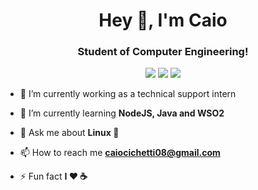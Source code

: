 <!--
**caiocichetti/caiocichetti** is a ✨ _special_ ✨ repository because its `README.md` (this file) appears on your GitHub profile. -->


<h1 align="center">Hey 👋, I'm Caio</h1>
<h3 align="center">Student of Computer Engineering!</h3>

<div align="center">
  <a href="https://t.me/caiocichetti/"><img src="https://img.shields.io/badge/-Telegram-1ca0f1?style=flat-square&labelColor=1ca0f1&logo=telegram&logoColor=white" /></a>
  <a href="mailto:caiocichetti08@gmail.com"><img src="https://img.shields.io/badge/-Gmail-c14438?style=flat-square&logo=Gmail&logoColor=white" /></a>
  <a href="https://www.linkedin.com/in/caio-antonio-cichetti-roberto/"><img src="https://img.shields.io/badge/-LinkedIn-blue?style=flat-square&logo=Linkedin&logoColor=white&link=" /></a>
</div>

- 🔭 I’m currently working as a technical support intern

- 🌱 I’m currently learning **NodeJS, Java and WSO2**

- 💬 Ask me about **Linux 🐧**

- 📫 How to reach me **caiocichetti08@gmail.com**

- ⚡ Fun fact **I ❤️️ ☕**


